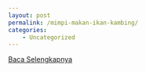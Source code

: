```yaml
---
layout: post
permalink: /mimpi-makan-ikan-kambing/
categories:
    - Uncategorized
---
```


[Baca Selengkapnya](/10)